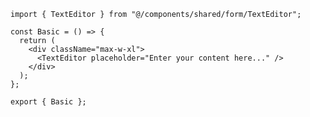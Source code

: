 ﻿```tsx
import { TextEditor } from "@/components/shared/form/TextEditor";

const Basic = () => {
  return (
    <div className="max-w-xl">
      <TextEditor placeholder="Enter your content here..." />
    </div>
  );
};

export { Basic };

```
